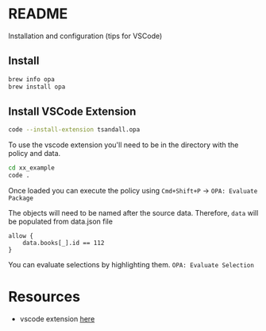 # README
Installation and configuration (tips for VSCode)

## Install
```sh 
brew info opa 
brew install opa
```

## Install VSCode Extension
```sh 
code --install-extension tsandall.opa
```

To use the vscode extension you'll need to be in the directory with the policy and data.  
```sh
cd xx_example
code .
```

Once loaded you can execute the policy using `Cmd+Shift+P` -> `OPA: Evaluate Package`

The objects will need to be named after the source data.  Therefore, `data` will be populated from data.json file
```
allow {
    data.books[_].id == 112
}
```

You can evaluate selections by highlighting them.  `OPA: Evaluate Selection`  

# Resources  
* vscode extension [here](https://marketplace.visualstudio.com/items?itemName=tsandall.opa)